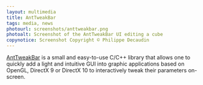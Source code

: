 ```yaml
---
layout: multimedia
title: AntTweakBar
tags: media, news
photourl: screenshots/anttweakbar.png
photoalt: Screenshot of the AntTweakBar UI editing a cube
copynotice: Screenshot Copyright © Philippe Decaudin
---
```


[AntTweakBar](http://www.antisphere.com/Wiki/tools:anttweakbar) is a small and
easy-to-use C/C++ library that allows one to quickly add a light and intuitive
GUI into graphic applications based on OpenGL, DirectX 9 or DirectX 10 to
interactively tweak their parameters on-screen.
